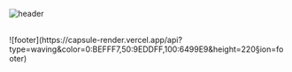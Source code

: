 <!--
### Hi there 👋

**jade0819/jade0819** is a ✨ _special_ ✨ repository because its `README.md` (this file) appears on your GitHub profile.

Here are some ideas to get you started:

- 🔭 I’m currently working on ...
- 🌱 I’m currently learning ...
- 👯 I’m looking to collaborate on ...
- 🤔 I’m looking for help with ...
- 💬 Ask me about ...
- 📫 How to reach me: ...
- 😄 Pronouns: ...
- ⚡ Fun fact: ...
-->

<!-- ![header](https://capsule-render.vercel.app/api?type=cylinder&color=0:33EDC6,50:86A8E7,100:D16BA5&height=200&section=header&text=Hi!%20I'm%20jade%20=☽&fontColor=ffffff&fontSize=70&desc=front-end%20developer&descSize=30&descAlignY=80&animation=twinkling) -->
![header](https://capsule-render.vercel.app/api?type=cylinder&color=0:FFE5F1,50:C0DEFF,100:ADA2FF&height=200&section=header&text=Hi!%20I'm%20jade%20=☽&fontColor=ffffff&fontSize=70&desc=front-end%20developer&descSize=30&descAlignY=80&animation=twinkling)
<br>
<!-- ![Anurag's GitHub stats](https://github-readme-stats.vercel.app/api?username=jade0819&show_icons=true&hide=issues,contribs&bg_color=F9BF52&border_color=F9BF52&title_color=ffffff&text_color=ffffff&icon_color=ffffff&border_radius=7) -->
<br>
![footer](https://capsule-render.vercel.app/api?type=waving&color=0:BEFFF7,50:9EDDFF,100:6499E9&height=220&section=footer)

